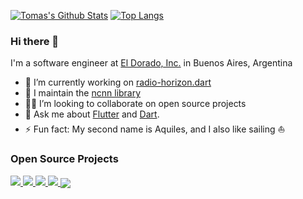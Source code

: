 [![Tomas's Github Stats](https://github-readme-stats.vercel.app/api?username=tomassasovsky&count_private=true&theme=github_dark&show_icons=true&line_height=24)](https://github.com/tomassasovsky)
[![Top Langs](https://github-readme-stats.vercel.app/api/top-langs/?username=tomassasovsky&layout=compact&langs_count=8&theme=github_dark&size_weight=0.7&count_weight=0.3)](https://github.com/anuraghazra/github-readme-stats)

### Hi there 👋

I'm a software engineer at [El Dorado, Inc.](https://eldorado.io) in Buenos Aires, Argentina

- 🧱 I’m currently working on [radio-horizon.dart](https://github.com/tomassasovsky/radio-horizon.dart)
- 🔭 I maintain the [ncnn library](https://https://github.com/tomassasovsky/ncnn.dart)
- 🧑‍💻 I’m looking to collaborate on open source projects
- 💬 Ask me about [Flutter](https://flutter.dev) and [Dart](https://dart.dev).
- ⚡ Fun fact: My second name is Aquiles, and I also like sailing ⛵

### Open Source Projects

<span>
  <a href="https://github.com/tomassasovsky/ncnn.dart">
    <img src="https://github-readme-stats.vercel.app/api/pin/?theme=github_dark&username=tomassasovsky&repo=ncnn.dart" />
  </a>
</span>
<span>
  <a href="https://github.com/tomassasovsky/radio-horizon.dart">
    <img src="https://github-readme-stats.vercel.app/api/pin/?theme=github_dark&username=tomassasovsky&repo=radio-horizon.dart" />
  </a>
</span>

<span>
  <a href="https://github.com/tomassasovsky/automatic_version_upgrader.dart">
    <img src="https://github-readme-stats.vercel.app/api/pin/?theme=github_dark&username=tomassasovsky&repo=automatic_version_upgrader.dart" />
  </a>
</span>
<span>
  <a href="https://github.com/tomassasovsky/pytorch.dart">
    <img src="https://github-readme-stats.vercel.app/api/pin/?theme=github_dark&username=tomassasovsky&repo=pytorch.dart" /> 
  </a>
</span>

<a href="https://github.com/tomassasovsky/WeAppe.ar">
  <img align="center" src="https://github-readme-stats.vercel.app/api/pin/?theme=github_dark&username=tomassasovsky&repo=WeAppe.ar" />
</a>
